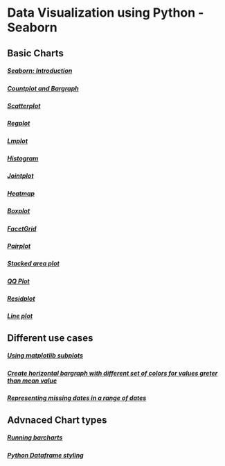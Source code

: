 # Data Visualization using Python - Seaborn


## Basic Charts

##### [Seaborn: Introduction](https://nbviewer.jupyter.org/github/jeswingeorge/Python-DS-notes/blob/master/Seaborn/Seaborn%20Intro.ipynb)
##### [Countplot and Bargraph](https://nbviewer.jupyter.org/github/jeswingeorge/Python-DS-notes/blob/master/Seaborn/1.%20Bargraph.ipynb)
##### [Scatterplot](https://nbviewer.jupyter.org/github/jeswingeorge/Python-DS-notes/blob/master/Seaborn/2.%20Scatterplot.ipynb)
##### [Regplot](https://nbviewer.jupyter.org/github/jeswingeorge/Python-DS-notes/blob/master/Seaborn/3.%20Regplot.ipynb)
##### [Lmplot](https://nbviewer.jupyter.org/github/jeswingeorge/Python-DS-notes/blob/master/Seaborn/4.%20lmplot.ipynb)
##### [Histogram](https://nbviewer.jupyter.org/github/jeswingeorge/Python-DS-notes/blob/master/Seaborn/5.%20Histogram.ipynb)
##### [Jointplot](https://nbviewer.jupyter.org/github/jeswingeorge/Python-DS-notes/blob/master/Seaborn/6.%20Jointplot.ipynb)
##### [Heatmap](https://nbviewer.jupyter.org/github/jeswingeorge/Python-DS-notes/blob/master/Seaborn/7.Heatmap.ipynb)
##### [Boxplot](https://nbviewer.jupyter.org/github/jeswingeorge/Python-DS-notes/blob/master/Seaborn/8.Boxplot.ipynb)
##### [FacetGrid](https://nbviewer.jupyter.org/github/jeswingeorge/Python-DS-notes/blob/master/Seaborn/9.%20FacetGrid.ipynb)
##### [Pairplot](https://nbviewer.jupyter.org/github/jeswingeorge/Python-DS-notes/blob/master/Seaborn/10.%20Pairplot.ipynb)
##### [Stacked area plot](https://nbviewer.jupyter.org/github/jeswingeorge/Python-DS-notes/blob/master/Miscellaneous/Stacked%20area%20plots.ipynb)
##### [QQ Plot](https://nbviewer.jupyter.org/github/jeswingeorge/Python-DS-notes/blob/master/Seaborn/QQ-plot.ipynb)
##### [Residplot](https://nbviewer.jupyter.org/github/jeswingeorge/Python-DS-notes/blob/master/Seaborn/11.residplot.ipynb)
##### [Line plot](https://nbviewer.jupyter.org/github/jeswingeorge/Python-DS-notes/blob/master/Seaborn/12.Line_plot.ipynb)


## Different use cases

##### [Using matplotlib subplots](https://nbviewer.jupyter.org/github/jeswingeorge/Python-DS-notes/blob/master/Miscellaneous/using_sub-plots.ipynb)
##### [Create horizontal bargraph with different set of colors for values greter than mean value](https://nbviewer.jupyter.org/github/jeswingeorge/Python-DS-notes/blob/master/Miscellaneous/Conditional%20coloring%20of%20bargraphs.ipynb)
##### [Representing missing dates in a range of dates](https://nbviewer.jupyter.org/github/jeswingeorge/Python-DS-notes/blob/master/Miscellaneous/Diagram%20to%20show%20missing%20dates%20in%20data.ipynb)

## Advnaced Chart types

##### [Running barcharts](https://nbviewer.jupyter.org/github/jeswingeorge/Working-with-COVID-data/blob/master/running_bar_chart.ipynb)
##### [Python Dataframe styling]()
